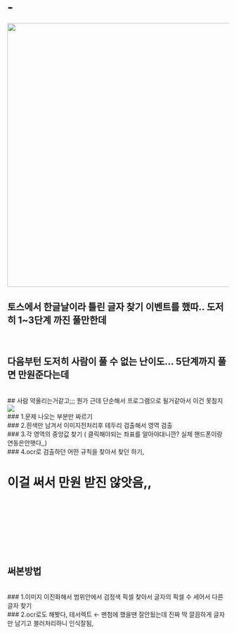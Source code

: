 # -
<img src="https://img1.daumcdn.net/thumb/R1280x0/?scode=mtistory2&fname=https%3A%2F%2Fblog.kakaocdn.net%2Fdn%2FcD5Swt%2FbtsJYdu6wEY%2Fmw5WRbgf5cKeetizSS33Mk%2Fimg.jpg" height="600"/>
<br/>

## 토스에서 한글날이라 틀린 글자 찾기 이벤트를 했따.. 도저히 1~3단계 까진 풀만한데

<br />

##  다음부턴 도저히 사람이 풀 수 없는 난이도... 5단계까지 풀면 만원준다는데
<br/>
## 사람 약올리는거같고;;; 뭔가 근데 단순해서 프로그램으로 될거같아서 이건 못참지
<img src="https://blog.kakaocdn.net/dn/btUrD9/btsJX8ACWDy/3z5lgEHci9OvYBSSmyDap1/img.webp" />
<br>
### 1.문제 나오는 부분만 짜르기 <br>
### 2.흰색만 남겨서 이미지전처리후 테두리 검출해서 영역 검출 <br>
### 3.각 영역의 중앙값 찾기 ( 클릭해야되는 좌표를 알아야대니깐? 실제 핸드폰이랑 연동은안햇다,,) <br>
### 4.ocr로 검출하던 어떤 규칙을 찾아서 찾던 하기, <br>

# 이걸 써서 만원 받진 않앗음,,

<br/><br/><br/><br/><br/><br/><br/>

## 써본방법

<br>
### 1.이미지 이진화해서 범위안에서 검정색 픽셀 찾아서 글자의 픽셀 수 세어서 다른글자 찾기
<br>
### 2.ocr로도 해봣다, 테서렉트 ← 맨첨에 했을땐 잘안됬는데 진짜 딱 깔끔하게 글자만 남기고 블러처리하니 인식잘됨, 
